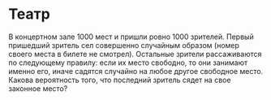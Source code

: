 # Театр

В концертном зале 1000 мест и пришли ровно 1000 зрителей. Первый пришедший зритель сел совершенно случайным образом (номер своего места в билете не смотрел). Остальные зрители рассаживаются по следующему правилу: если их место свободно, то они занимают именно его, иначе садятся случайно на любое другое свободное место. Какова вероятность того, что последний зритель сядет на свое законное место? 

